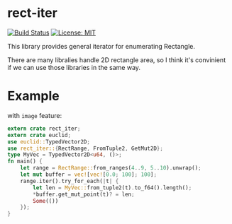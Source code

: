 # rect-iter
[![Build Status](https://travis-ci.org/kngwyu/rect-iter.svg?branch=master)](https://travis-ci.org/kngwyu/rect-iter)
[![License: MIT](https://img.shields.io/badge/license-MIT-blue.svg)](LICENSE)

This library provides general iterator for enumerating Rectangle.

There are many libralies handle 2D rectangle area, so I think it's convinient if we can use those libraries in the same way.

# Example

with `image` feature:

``` rust
extern crate rect_iter;
extern crate euclid;
use euclid::TypedVector2D;
use rect_iter::{RectRange, FromTuple2, GetMut2D};
type MyVec = TypedVector2D<u64, ()>;
fn main() {
    let range = RectRange::from_ranges(4..9, 5..10).unwrap();
    let mut buffer = vec![vec![0.0; 100]; 100];
    range.iter().try_for_each(|t| {
        let len = MyVec::from_tuple2(t).to_f64().length();
        *buffer.get_mut_point(t)? = len;
        Some(())
    });
}
```

